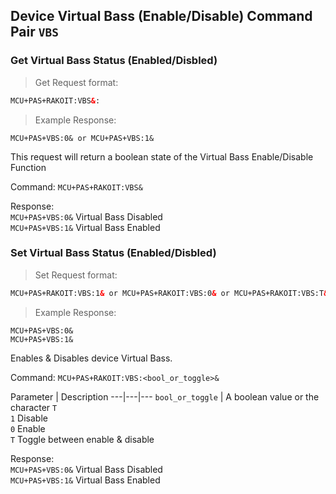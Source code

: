 ## Device Virtual Bass (Enable/Disable) Command Pair `VBS`
### Get Virtual Bass Status (Enabled/Disbled)
> Get Request format:

```html
MCU+PAS+RAKOIT:VBS&:
```

> Example Response:

```plaintext
MCU+PAS+VBS:0& or MCU+PAS+VBS:1&
```
This request will return a boolean state of the Virtual Bass Enable/Disable Function 

Command: `MCU+PAS+RAKOIT:VBS&`

Response: <br>`MCU+PAS+VBS:0&` Virtual Bass Disabled<br>`MCU+PAS+VBS:1&` Virtual Bass Enabled<br>

### Set Virtual Bass Status (Enabled/Disbled)
> Set Request format:

```html
MCU+PAS+RAKOIT:VBS:1& or MCU+PAS+RAKOIT:VBS:0& or MCU+PAS+RAKOIT:VBS:T&
```

> Example Response:

```plaintext
MCU+PAS+VBS:0&
MCU+PAS+VBS:1&
```

Enables & Disables device Virtual Bass. 

Command: `MCU+PAS+RAKOIT:VBS:<bool_or_toggle>&`

Parameter | Description
---|---|---
`bool_or_toggle` | A boolean value or the character `T`<br>`1` Disable <br>`0` Enable<br>`T` Toggle between enable & disable   

Response: <br>`MCU+PAS+VBS:0&` Virtual Bass Disabled<br>`MCU+PAS+VBS:1&` Virtual Bass Enabled